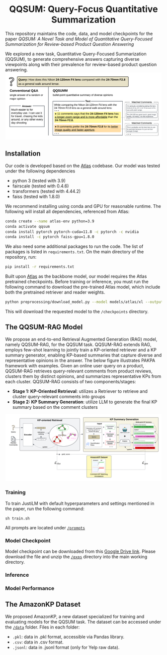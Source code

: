 <div align="center">

# QQSUM: Query-Focus Quantitative Summarization

</div>

This repository maintains the code, data, and model checkpoints for the paper *QQSUM: A Novel Task and Model of Quantitative Query-Focused Summarization for Review-based Product Question Answering*

We explored a new task, Quantitative Query-Focused Summarization (QQSUM), to generate comprehensive answers capturing diverse viewpoints along with their prevalence for review-based product question answering.
![QQSUM_Task](diagram/QQSUM_Task.png)


[//]: # (# Code to release soon.)

## Installation
Our code is developed based on the [Atlas](https://github.com/facebookresearch/atlas) codebase.
Our model was tested under the following dependencies
- python 3 (tested with 3.9)
- fairscale (tested with 0.4.6)
- transformers (tested with 4.44.2)
- faiss (tested with 1.8.0)

We recommend installing using conda and GPU for reasonable runtime. The following will install all dependencies, referenced from Atlas:
```bash
conda create --name atlas-env python=3.9
conda activate qqsum
conda install pytorch pytorch-cuda=11.8 -c pytorch -c nvidia
conda install -c pytorch faiss-gpu=1.8.0
```

[//]: # (It is recommended to set up the environment and install required libraries using conda. )
[//]: # (It is also recommended that the machine should have GPUs to perform inference at a reasonable time.  )
[//]: # (Please  to the Atlas repo for setup instruction.)

[//]: # (### 3. Additional packages)
We also need some additional packages to run the code. The list of packages is listed in ```requirements.txt```. On the main directory of the repository, run:
```bash
pip install -r requirements.txt
```

Built upon [Atlas](https://github.com/facebookresearch/atlas) as the backbone model, our model requires the Atlas pretrained checkpoints.
Before training or inference, you must run the following command to download the pre-trained Atlas model, which include both the pretrained retriever and reader weights. 
```bash
python preprocessing/download_model.py --model models/atlas/xl --output_directory ./checkpoints
```

This will download the requested model to the ```/checkpoints``` directory.

## The QQSUM-RAG Model
We propose an end-to-end Retrieval Augmented Generation (RAG) model, namely QQSUM-RAG, for the QQSUM task.
QQSUM-RAG extends RAG, employs few-shot learning to jointly train a KP-oriented retriever and a KP summary generator, enabling KP-based summaries that capture diverse and representative opinions in the answer.
The below figure illustrates PAKPA framework with examples.
Given an online user query on a product, QQSUM-RAG retrieves query-relevant comments from product reviews, clusters them by distinct opinions, and summarizes representative KPs from each cluster.
QQSUM-RAG consists of two components/stages: 
- **Stage 1: KP-Oriented Retrieval**: utilizes a Retriever to retrieve and cluster query-relevant comments into groups
- **Stage 2: KP Summary Generation**: utilize  LLM to generate the final KP summary based on the comment clusters

![QQSUM_Task](diagram/QQSUM_RAG_Model.png)

### Training
To train JustiLM with default hyperparameters and settings mentioned in the paper, run the following command:
```
sh train.sh
```

All prompts are located under [```/prompts```](/prompts)

### Model Checkpoint
Model checkpoint can be downloaded from this [Google Drive link](https://drive.google.com/file/d/1M6JY0Cs3EG6N34S6mWAMpK3wX6TVF4UX/view?usp=sharing).
Please download the file and unzip the [```/exps```](./exps) directory into the main working directory.

### Inference

### Model Performance

[//]: # (## QQSUM: Task Introduction)

## The AmazonKP Dataset
We proposed AmazonKP, a new dataset specialized for training and evaluating models for the QQSUM task. 
The dataset can be accessed under the [```/data```](./data) folder.
Files in each folder:
* ```.pkl```: data in .pkl format, accessible via Pandas library.
* ```.csv```: data in .csv format.
* ```.jsonl```: data in .jsonl format (only for Yelp raw data).

